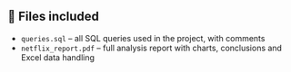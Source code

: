 ## 📎 Files included

- `queries.sql` – all SQL queries used in the project, with comments
- `netflix_report.pdf` – full analysis report with charts, conclusions and Excel data handling
